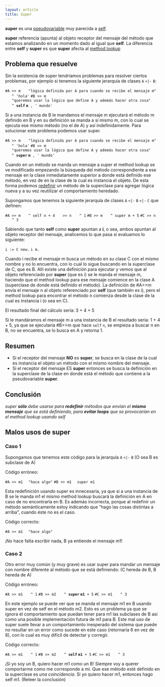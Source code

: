 ```yaml
---
layout: article
title: Super
---
```

**super** es una [pseudovariable](pseudovariable.md) muy parecida a [self](self.md).

**super** referencia (apunta) al objeto receptor del mensaje del método que estamos analizando en un momento dado al igual que **self**. La diferencia entre **self** y **super** es que **super** afecta al [ method lookup](paradigma-de-objetos---method-lookup.md)

Problema que resuelve
---------------------

Sin la existencia de super tendríamos problemas para resolver ciertos problemas, por ejemplo si tenemos la siguiente jerarquía de clases `A` `<|-` `B`:

`#A >> m`
`   "lógica definida por A para cuando se recibe el mensaje m"`
`   ^ 'hola'`
`#B >> m`
`   "queremos usar la lógica que define A y además hacer otra cosa"`
`   ^ `**`self` `m`**` , ' mundo'`

Si a una instancia de B le mandamos el mensaje m ejecutará el método m definido en B y en su definición se manda a sí mismo m, con lo cual se ejecuta ese mismo método (no el de A) y así indefinidamente. Para solucionar este problema podemos usar super.

`#A >> m`
`   "lógica definida por A para cuando se recibe el mensaje m"`
`   ^ 'hola'`
`#B >> m`
`   "queremos usar la lógica que define A y además hacer otra cosa"`
`   ^ `**`super` `m`**` , ' mundo'`

Cuando en un método se manda un mensaje a super el method lookup se ve modificado empezando la búsqueda del método correspondiente a ese mensaje en la clase inmediatamente superior a donde está definido ese método, en vez de en la clase de la cual es instancia el objeto. De esta forma podemos [redefinir](redefinicion.md) un método de la superclase para agregar lógica nueva y a su vez reutilizar el comportamiento heredado.

Supongamos que tenemos la siguiente jerarquía de clases `A` `<|-` `B` `<|-` `C` que definen:

`#A >> m`
`   ^ self n + 4`
`   >> n`
`   ^ 1`
`#B >> m`
`   ^ super m + 5`
`#C >> n`
`   ^ 3`

Sabiendo que tanto **self** como **super** apuntan a **i**, o sea, ambos apuntan al objeto receptor del mensaje, analicemos lo que pasa si evaluamos lo siguiente:

`i := C new.`
`i m.`

Cuando i recibe el mensaje m busca un método en su clase C con el mismo nombre y no lo encuentra, con lo cual lo sigue buscando en la superclase de C, que es B. Allí existe una definición para ejecutar y vemos que al objeto referenciado por **super** (que es i) se le manda el mensaje m, haciendo que el method lookup para ese mensaje comience en la clase A (superclase de donde está definido el método). La definición de \#A&gt;&gt;m envía el mensaje n al objeto referenciado por **self** (que también es i), pero el method lookup para encontrar el método n comienza desde la clase de la cual es instancia i (o sea en C).

El resultado final del cálculo sería: 3 + 4 + 5

Si le mandáramos el mensaje m a una instancia de B el resultado sería: 1 + 4 + 5, ya que se ejecutaría \#B&gt;&gt;m que hace `self` `n`, se empieza a buscar n en B, no se encuentra, se lo busca en A y retorna 1.

Resumen
-------

-   Si el receptor del mensaje **NO** es **super**, se busca en la clase de la cual es instancia el objeto un método con el mismo nombre del mensaje.
-   Si el receptor del mensaje ES **super** entonces se busca la definición en la superclase de la clase en donde está el método que contiene a la pseudovariable **super**.

Conclusión
----------

*super **sólo** debe usarse para **redefinir** métodos que envían el **mismo mensaje** que se está definiendo, para **evitar loops** que se provocarían en el method lookup usando self*

Malos usos de super
-------------------

### Caso 1

Supongamos que tenemos este código para la jerarquía `A` `<|-` `B` (O sea B es subclase de A)

Código erróneo:

`#A >> m1`
`  "hace algo"`
`#B >> m1`
`  super m1`

Esta redefinición usando super es innecesaria, ya que si a una instancia de B se le manda m1 el mismo method lookup buscará la definición en A en caso de no encontrarla en B. Es además incorrecta, porque al redefinir un método semánticamente estoy indicando que "hago las cosas distintas a arriba", cuando éste no es el caso.

Código correcto:

`#A >> m1`
`  "hace algo"`

¡No hace falta escribir nada, B ya entiende el mensaje m1!

### Caso 2

Otro error muy común (y muy grave) es usar super para mandar un mensaje con nombre diferente al método que se está definiendo: (C hereda de B, B hereda de A)

Código erróneo:

`#A >> m1`
`   ^ 1`
`#B >> m2`
`   ^ `**`super` `m1`**` + 5`
`#C >> m1`
`   ^ 3`

En este ejemplo se puede ver que se manda el mensaje m1 en B usando super en vez de self en el método m2. Esto es un problema ya que se ignora el comportamiento que puedan tener para m1 las subclases de B así como una posible implementación futura de m1 para B. Este mal uso de super suele llevar a un comportamiento inesperado del sistema que puede no resultar en un error como sucede en este caso (retornaría 6 en vez de 8), con lo cual es muy difícil de detectar y corregir.

Código correcto:

`#A >> m1`
`   ^ 1`
`#B >> m2`
`   ^ `**`self` `m1`**` + 5`
`#C >> m1`
`   ^ 3`

¡Si yo soy un B, quiero hacer m1 como un B! Siempre voy a querer comportarme como me corresponde a mí. Que ese método esté definido en la superclase es *una coincidencia*. Si yo quiero hacer m1, entonces hago self m1. (Releer la conclusión)
